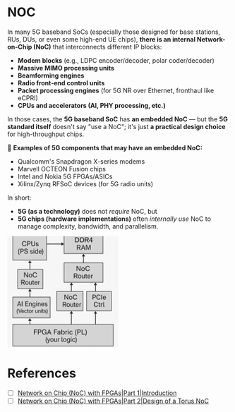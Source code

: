 # NOC

In many 5G baseband SoCs (especially those designed for base stations, RUs, DUs, or even some high-end UE chips), **there is an internal Network-on-Chip (NoC)** that interconnects different IP blocks:  
- **Modem blocks** (e.g., LDPC encoder/decoder, polar coder/decoder)  
- **Massive MIMO processing units**  
- **Beamforming engines**  
- **Radio front-end control units**  
- **Packet processing engines** (for 5G NR over Ethernet, fronthaul like eCPRI)  
- **CPUs and accelerators (AI, PHY processing, etc.)**  

In those cases, the **5G baseband SoC** has **an embedded NoC** — but the **5G standard itself** doesn't say "use a NoC"; it's just **a practical design choice** for high-throughput chips.

🔹 **Examples of 5G components that may have an embedded NoC:**  
- Qualcomm's Snapdragon X-series modems  
- Marvell OCTEON Fusion chips  
- Intel and Nokia 5G FPGAs/ASICs  
- Xilinx/Zynq RFSoC devices (for 5G radio units)

In short:  
- **5G (as a technology)** does not *require* NoC, but  
- **5G chips (hardware implementations)** often *internally use* NoC to manage complexity, bandwidth, and parallelism.

<img src=images/NOC-explanation.png width='50%' height='50%' > </img>

# References

- [ ] [Network on Chip (NoC) with FPGAs|Part 1|Introduction](https://www.youtube.com/watch?v=iBAnGLZ6fMY)
- [ ] [Network on Chip (NoC) with FPGAs|Part 2|Design of a Torus NoC](https://www.youtube.com/watch?v=zVD0MJ00ZZQ)
